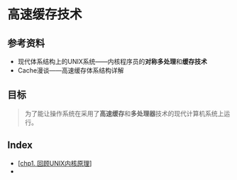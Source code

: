 # 高速缓存技术



## 参考资料

- 现代体系结构上的UNIX系统——内核程序员的**对称多处理**和**缓存技术**
- Cache漫谈——高速缓存体系结构详解



## 目标

> 为了能让操作系统在采用了**高速缓存**和**多处理器**技术的现代计算机系统上运行。  



## Index

* [[chp1. 回顾UNIX内核原理](../src/Cache/chp1.md)]
* 

